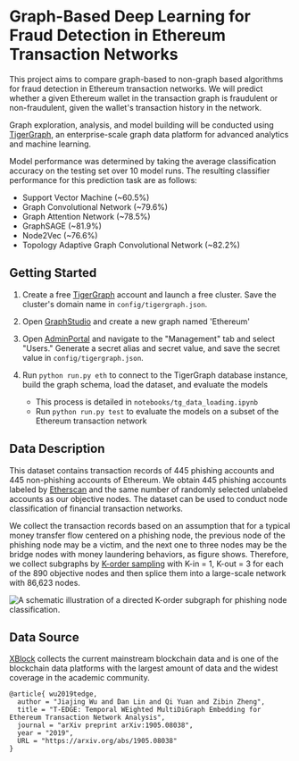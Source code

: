 # Graph-Based Deep Learning for Fraud Detection in Ethereum Transaction Networks
This project aims to compare graph-based to non-graph based algorithms for fraud detection in Ethereum transaction networks. We will predict whether a given Ethereum wallet in the transaction graph is fraudulent or non-fraudulent, given the wallet's transaction history in the network.

Graph exploration, analysis, and model building will be conducted using [TigerGraph](https://tgcloud.io/), an enterprise-scale graph data platform for advanced analytics and machine learning. 

Model performance was determined by taking the average classification accuracy on the testing set over 10 model runs. The resulting classifier performance for this prediction task are as follows:

* Support Vector Machine (~60.5%)
* Graph Convolutional Network (~79.6%)
* Graph Attention Network (~78.5%)
* GraphSAGE (~81.9%)
* Node2Vec (~76.6%)
* Topology Adaptive Graph Convolutional Network (~82.2%)

## Getting Started
1. Create a free [TigerGraph](https://tgcloud.io/) account and launch a free cluster. Save the cluster's domain name in `config/tigergraph.json`.

2. Open [GraphStudio](https://tgcloud.io/app/tools/GraphStudio/) and create a new graph named 'Ethereum'

3. Open [AdminPortal](https://tgcloud.io/app/tools/Admin%20Portal/) and navigate to the "Management" tab and select "Users." Generate a secret alias and secret value, and save the secret value in `config/tigergraph.json`.

4. Run `python run.py eth` to connect to the TigerGraph database instance, build the graph schema, load the dataset, and evaluate the models

    * This process is detailed in `notebooks/tg_data_loading.ipynb`
    * Run `python run.py test` to evaluate the models on a subset of the Ethereum transaction network


## Data Description
This dataset contains transaction records of 445 phishing accounts and 445 non-phishing accounts of Ethereum. We obtain 445 phishing accounts labeled by [Etherscan](etherscan.io) and the same number of randomly selected unlabeled accounts as our objective nodes. The dataset can be used to conduct node classification of financial transaction networks. 

We collect the transaction records based on an assumption that for a typical money transfer flow centered on a phishing node, the previous node of the phishing node may be a victim, and the next one to three nodes may be the bridge nodes with money laundering behaviors, as figure shows. Therefore, we collect subgraphs by [K-order sampling](https://ieeexplore.ieee.org/document/8964468) with K-in = 1, K-out = 3 for each of the 890 objective nodes and then splice them into a large-scale network with 86,623 nodes. 

![A schematic illustration of a directed K-order subgraph for phishing node classification.](https://s1.ax1x.com/2020/03/27/GCZGmd.md.jpg)

## Data Source
[XBlock](http://xblock.pro/#/dataset/6) collects the current mainstream blockchain data and is one of the blockchain data platforms with the largest amount of data and the widest coverage in the academic community.
```
@article{ wu2019tedge,
  author = "Jiajing Wu and Dan Lin and Qi Yuan and Zibin Zheng",
  title = "T-EDGE: Temporal WEighted MultiDiGraph Embedding for Ethereum Transaction Network Analysis",
  journal = "arXiv preprint arXiv:1905.08038",
  year = "2019",
  URL = "https://arxiv.org/abs/1905.08038"
}
```